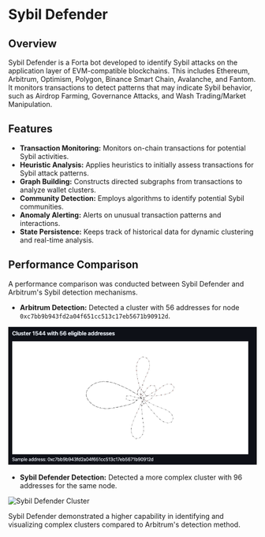 # Sybil Defender

## Overview

Sybil Defender is a Forta bot developed to identify Sybil attacks on the application layer of EVM-compatible blockchains. This includes Ethereum, Arbitrum, Optimism, Polygon, Binance Smart Chain, Avalanche, and Fantom. It monitors transactions to detect patterns that may indicate Sybil behavior, such as Airdrop Farming, Governance Attacks, and Wash Trading/Market Manipulation.

## Features

- **Transaction Monitoring:** Monitors on-chain transactions for potential Sybil activities.
- **Heuristic Analysis:** Applies heuristics to initially assess transactions for Sybil attack patterns.
- **Graph Building:** Constructs directed subgraphs from transactions to analyze wallet clusters.
- **Community Detection:** Employs algorithms to identify potential Sybil communities.
- **Anomaly Alerting:** Alerts on unusual transaction patterns and interactions.
- **State Persistence:** Keeps track of historical data for dynamic clustering and real-time analysis.

## Performance Comparison

A performance comparison was conducted between Sybil Defender and Arbitrum's Sybil detection mechanisms.

- **Arbitrum Detection:** Detected a cluster with 56 addresses for node `0xc7bb9b943fd2a04f651cc513c17eb5671b90912d`.

![Arbitrum Cluster](./images/Cluster1544.png)

- **Sybil Defender Detection:** Detected a more complex cluster with 96 addresses for the same node.

![Sybil Defender Cluster](image-path-or-link)

Sybil Defender demonstrated a higher capability in identifying and visualizing complex clusters compared to Arbitrum's detection method.
